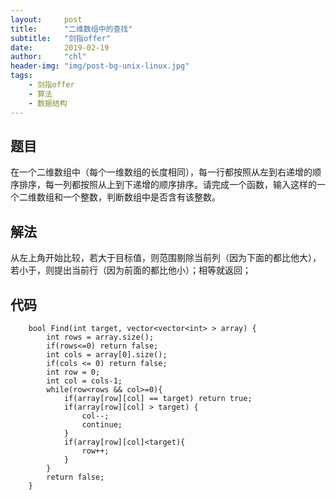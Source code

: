 ```yaml
---
layout:     post
title:      "二维数组中的查找"
subtitle:   "剑指offer"
date:       2019-02-19
author:     "chl"
header-img: "img/post-bg-unix-linux.jpg"
tags:
    - 剑指offer
    - 算法
    - 数据结构
--- 
```

## 题目
在一个二维数组中（每个一维数组的长度相同），每一行都按照从左到右递增的顺序排序，每一列都按照从上到下递增的顺序排序。请完成一个函数，输入这样的一个二维数组和一个整数，判断数组中是否含有该整数。

## 解法
从左上角开始比较，若大于目标值，则范围剔除当前列（因为下面的都比他大），若小于，则提出当前行（因为前面的都比他小）；相等就返回；

## 代码
```
    bool Find(int target, vector<vector<int> > array) {
        int rows = array.size();
        if(rows<=0) return false;
        int cols = array[0].size();
        if(cols <= 0) return false;
        int row = 0;
        int col = cols-1;
        while(row<rows && col>=0){
            if(array[row][col] == target) return true;
            if(array[row][col] > target) {
                col--;
                continue;
            }
            if(array[row][col]<target){
                row++;
            }
        }
        return false;
    }
```
